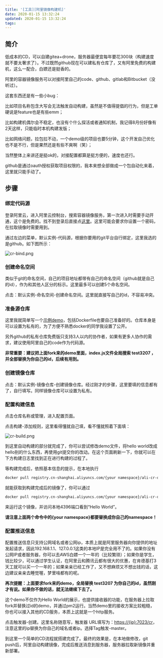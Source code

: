 ```yaml
---
title: '[工具][阿里镜像构建机]'
date: 2020-01-15 13:32:24
updated: 2020-01-15 13:32:24
tags:
---
```

## 简介

低成本的CD，可以自建gitea+drone，服务器最便宜每年要花300块（构建速度就不要太奢求了）。不过既然github现在可以建私有仓库了，又有阿里免费的构建机，这么一配合，白嫖还是挺香的。

阿里的容器镜像服务可以对接阿里自己的code、github、gitlab和Bitbucket（没听过）。

这套东西还是有一些小bug：

比如项目名称包含大写会无法触发自动构建，虽然是不值得提倡的行为，但是工单硬说是feature也是有些emm；

比如构建机偶尔会不稳定，也没有个什么探活或者通知机制，我记得8月份好像有2天这样，只能临时本机构建发版；

比如网络问题，拉包拉不动，一个demo级的项目也要5分钟，这个开发自己优化也不是不行，但是果然还是有些不爽啊（笑）；

当然整体上来讲还是挺ok的，对接配置都算是挺方便的，速度也还行。

github是通过oauth授权获取项目权限的，我本来想全部做成一个包自动化来着，这里就只能手动了。

## 步骤

### 绑定代码源

登录阿里云，进入阿里云控制台，搜索容器镜像服务，第一次进入时需要手动开通，这个是免费的。找不到登录后直接点[这里](https://cr.console.aliyun.com/)。这里可能会要求你设置一个密码，在拉取镜像时需要用到。

通过左边的菜单，默认实例-代码源，根据你要用的git平台自行绑定，这里我选的是github。如下图所示：

![cr-bind.png](/images/cr-bind.png)

### 创建命名空间

类似于git的命名空间，自己的项目地址都带有自己的命名空间（github就是自己的id），作为和其他人区分的标示。这里最多可以创建5个命名空间。

点击：默认实例-命名空间-创建命名空间。这里就直接写自己的id，不容易冲突。

### 准备源仓库

这里我就简单写一个[示例demo](https://github.com/test3207/ali-cr-demo)，包括Dockerfile也要自己准备好的。仓库本身是可以设置为私有的，为了方便不熟悉docker的同学我设置了公开。

另外github的私有仓库免费版只支持3人以内的协作者，如果有更多人协作的需求，建议使用阿里自己的code作为代码源。

**非常重要：建议把上面fork来的demo里面，index.js文件全局搜索 test3207 ，并全部替换为你自己的id，后续有用到。**

### 创建镜像仓库

点击：默认实例-镜像仓库-创建镜像仓库。经过刚才的步骤，这里要填的信息都有了，自行填写。同样镜像仓库可以设置为私有。

### 配置构建信息

点击仓库名称或管理，进入配置页面。

点击构建-添加规则，这里看得懂就自己填，看不懂就照着下面填：

![cr-build.png](/images/cr-build.png)

到这里自动构建的部分就完成了，你可以尝试修改demo文件，将hello world改成hello别的什么东西，再使用git提交你的改动。在这个页面刷新一下，你就可以在下方构建日志里找到正在进行构建的过程了。

等构建完成后，依照基本信息的提示，在本地执行

```bash
docker pull registry.cn-shanghai.aliyuncs.com/{your namespace}/ali-cr-demo:master
```

就能获取到构建完成后的镜像了，你可以通过

```bash
docker pull registry.cn-shanghai.aliyuncs.com/{your namespace}/ali-cr-demo:master && docker run --name ali-cr-demo -p 7023:4396 --restart always -d registry.cn-shanghai.aliyuncs.com/{your namespace}/ali-cr-demo:master
```

来运行这个镜像，并访问本地4396端口看到“Hello World”。

**请注意上面两个命令中的{your namespace}都要替换成你自己的namespace！**

### 配置推送信息

配置推送信息只支持公网域名或者公网ip，本质上就是阿里服务器向你提供的地址发起请求，因此192.168.1.1、127.0.0.1这类的本地IP是完全用不了的。如果你没有公网IP或者服务器，你可以去AWS白嫖一个一年的（比较繁琐）；如果你是学生，钱比较少，可以通过学生认证，在阿里云和腾讯云都有很大的优惠，在肯德基打3天工就可以买一个一年的；如果亲亲已经工作了，又不想麻烦又不想出钱的话，这边建议亲亲去睡觉喔，梦里啥都有的呢。

**再次提醒：上面要求fork来的demo，全局替换 test3207 为你自己的id，虽然刚才有说。如果你不做的话，就无法继续下去了。**

这个demo不仅作为Hello World的展示，也提供接收器的功能，在服务器上拉取fork并替换过id的demo，并通过pm2运行。当然demo里的接收方案比较粗糙，你也可以接入其他的CD服务，本质上这就是一个http服务。

点击触发器-创建。这里名称随意写，触发器 URL填写为：<https://{ip}:7023/cr>，注意这里的ip替换为你自己的域名或者ip。选择Tag触发-master。

到这里一个简单的CD流程就搭建完成了。最终的效果是，在本地做修改，git push后，阿里自动构建镜像，完成后推送消息到服务器，服务器拉取新镜像并重新部署。
